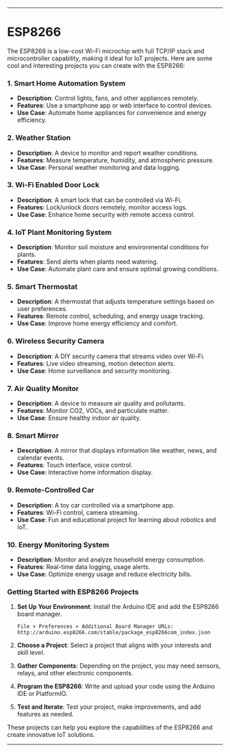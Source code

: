 
---

# ESP8266


The ESP8266 is a low-cost Wi-Fi microchip with full TCP/IP stack and microcontroller capability, making it ideal for IoT projects. Here are some cool and interesting projects you can create with the ESP8266:

### 1. Smart Home Automation System
- **Description**: Control lights, fans, and other appliances remotely.
- **Features**: Use a smartphone app or web interface to control devices.
- **Use Case**: Automate home appliances for convenience and energy efficiency.

### 2. Weather Station
- **Description**: A device to monitor and report weather conditions.
- **Features**: Measure temperature, humidity, and atmospheric pressure.
- **Use Case**: Personal weather monitoring and data logging.

### 3. Wi-Fi Enabled Door Lock
- **Description**: A smart lock that can be controlled via Wi-Fi.
- **Features**: Lock/unlock doors remotely, monitor access logs.
- **Use Case**: Enhance home security with remote access control.

### 4. IoT Plant Monitoring System
- **Description**: Monitor soil moisture and environmental conditions for plants.
- **Features**: Send alerts when plants need watering.
- **Use Case**: Automate plant care and ensure optimal growing conditions.

### 5. Smart Thermostat
- **Description**: A thermostat that adjusts temperature settings based on user preferences.
- **Features**: Remote control, scheduling, and energy usage tracking.
- **Use Case**: Improve home energy efficiency and comfort.

### 6. Wireless Security Camera
- **Description**: A DIY security camera that streams video over Wi-Fi.
- **Features**: Live video streaming, motion detection alerts.
- **Use Case**: Home surveillance and security monitoring.

### 7. Air Quality Monitor
- **Description**: A device to measure air quality and pollutants.
- **Features**: Monitor CO2, VOCs, and particulate matter.
- **Use Case**: Ensure healthy indoor air quality.

### 8. Smart Mirror
- **Description**: A mirror that displays information like weather, news, and calendar events.
- **Features**: Touch interface, voice control.
- **Use Case**: Interactive home information display.

### 9. Remote-Controlled Car
- **Description**: A toy car controlled via a smartphone app.
- **Features**: Wi-Fi control, camera streaming.
- **Use Case**: Fun and educational project for learning about robotics and IoT.

### 10. Energy Monitoring System
- **Description**: Monitor and analyze household energy consumption.
- **Features**: Real-time data logging, usage alerts.
- **Use Case**: Optimize energy usage and reduce electricity bills.

### Getting Started with ESP8266 Projects

1. **Set Up Your Environment**: Install the Arduino IDE and add the ESP8266 board manager.
   ```plaintext
   File > Preferences > Additional Board Manager URLs: http://arduino.esp8266.com/stable/package_esp8266com_index.json
   ```

2. **Choose a Project**: Select a project that aligns with your interests and skill level.

3. **Gather Components**: Depending on the project, you may need sensors, relays, and other electronic components.

4. **Program the ESP8266**: Write and upload your code using the Arduino IDE or PlatformIO.

5. **Test and Iterate**: Test your project, make improvements, and add features as needed.

These projects can help you explore the capabilities of the ESP8266 and create innovative IoT solutions.


---
